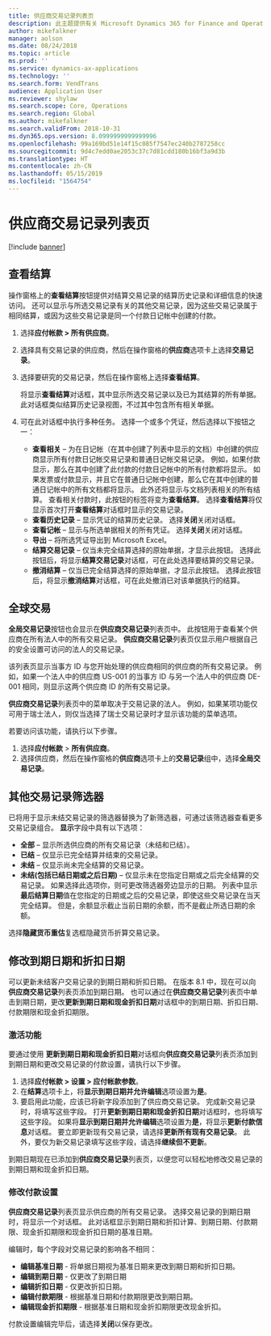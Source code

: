 ```yaml
---
title: 供应商交易记录列表页
description: 此主题提供有关 Microsoft Dynamics 365 for Finance and Operations 的“供应商交易记录列表”页的信息。
author: mikefalkner
manager: aolson
ms.date: 08/24/2018
ms.topic: article
ms.prod: ''
ms.service: dynamics-ax-applications
ms.technology: ''
ms.search.form: VendTrans
audience: Application User
ms.reviewer: shylaw
ms.search.scope: Core, Operations
ms.search.region: Global
ms.author: mikefalkner
ms.search.validFrom: 2018-10-31
ms.dyn365.ops.version: 8.0999999999999996
ms.openlocfilehash: 99a169bd51e14f15c085f7547ec240b2787258cc
ms.sourcegitcommit: 9d4c7edd0ae2053c37c7d81cdd180b16bf3a9d3b
ms.translationtype: HT
ms.contentlocale: zh-CN
ms.lasthandoff: 05/15/2019
ms.locfileid: "1564754"
---
```

# <a name="vendor-transactions-list-page"></a>供应商交易记录列表页

[!include [banner](../includes/banner.md)]

## <a name="view-settlements"></a>查看结算

操作窗格上的**查看结算**按钮提供对结算交易记录的结算历史记录和详细信息的快速访问。 还可以显示与所选交易记录有关的其他交易记录，因为这些交易记录属于相同结算，或因为这些交易记录是同一个付款日记帐中创建的付款。

1. 选择**应付帐款 \> 所有供应商**。
2. 选择具有交易记录的供应商，然后在操作窗格的**供应商**选项卡上选择**交易记录**。
3. 选择要研究的交易记录，然后在操作窗格上选择**查看结算**。

    将显示**查看结算**对话框，其中显示所选交易记录以及已为其结算的所有单据。 此对话框类似结算历史记录视图，不过其中包含所有相关单据。

4. 可在此对话框中执行多种任务。 选择一个或多个凭证，然后选择以下按钮之一：

    - **查看相关** – 为在日记帐（在其中创建了列表中显示的文档）中创建的供应商显示所有付款日记帐交易记录和普通日记帐交易记录。 例如，如果付款显示，那么在其中创建了此付款的付款日记帐中的所有付款都将显示。 如果发票或付款显示，并且它在普通日记帐中创建，那么它在其中创建的普通日记帐中的所有文档都将显示。 此外还将显示与文档列表相关的所有结算。 查看相关付款时，此按钮的标签将变为**查看结算**。 选择**查看结算**将仅显示首次打开**查看结算**对话框时显示的交易记录。
    - **查看历史记录** – 显示凭证的结算历史记录。 选择**关闭**关闭对话框。
    - **查看记帐** – 显示与所选单据相关的所有凭证。 选择**关闭**关闭对话框。
    - **导出** – 将所选凭证导出到 Microsoft Excel。
    - **结算交易记录** – 仅当未完全结算选择的原始单据，才显示此按钮。 选择此按钮后，将显示**结算交易记录**对话框，可在此处选择要结算的交易记录。
    - **撤消结算** – 仅当已完全结算选择的原始单据，才显示此按钮。 选择此按钮后，将显示**撤消结算**对话框，可在此处撤消已对该单据执行的结算。

## <a name="global-transactions"></a>全球交易

**全局交易记录**按钮也会显示在**供应商交易记录**列表页中。 此按钮用于查看某个供应商在所有法人中的所有交易记录。 **供应商交易记录**列表页仅显示用户根据自己的安全设置可访问的法人的交易记录。

该列表页显示当事方 ID 与您开始处理的供应商相同的供应商的所有交易记录。 例如，如果一个法人中的供应商 US-001 的当事方 ID 与另一个法人中的供应商 DE-001 相同，则显示这两个供应商 ID 的所有交易记录。

**供应商交易记录**列表页中的菜单取决于交易记录的法人。 例如，如果某项功能仅可用于瑞士法人，则仅当选择了瑞士交易记录时才显示该功能的菜单选项。

若要访问该功能，请执行以下步骤。

1. 选择**应付帐款** \> **所有供应商**。
2. 选择供应商，然后在操作窗格的**供应商**选项卡上的**交易记录**组中，选择**全局交易记录**。

## <a name="more-transaction-filters"></a>其他交易记录筛选器

已将用于显示未结交易记录的筛选器替换为了新筛选器，可通过该筛选器查看更多交易记录组合。 **显示**字段中具有以下选项：

- **全部** – 显示所选供应商的所有交易记录（未结和已结）。
- **已结** – 仅显示已完全结算并结束的交易记录。
- **未结** – 仅显示尚未完全结算的交易记录。
- **未结(包括已结日期或之后日期)** – 仅显示未在您指定日期或之后完全结算的交易记录。 如果选择此选项你，则可更改筛选器旁边显示的日期。 列表中显示**最后结算日期**值在您指定的日期或之后的交易记录，即使这些交易记录在当天完全结算。 但是，余额显示截止当前日期的余额，而不是截止所选日期的余额。

选择**隐藏货币重估**复选框隐藏货币折算交易记录。

## <a name="modify-due-dates-and-discount-dates"></a>修改到期日期和折扣日期

可以更新未结客户交易记录的到期日期和折扣日期。 在版本 8.1 中，现在可以向**供应商交易记录**列表页添加到期日期。 也可以通过在**供应商交易记录**列表页中单击到期日期，更改**更新到期日期和现金折扣日期**对话框中的到期日期、折扣日期、付款期限和现金折扣期限。

### <a name="activate-the-feature"></a>激活功能

要通过使用 **更新到期日期和现金折扣日期**对话框向**供应商交易记录**列表页添加到到期日期和更改交易记录的付款设置，请执行以下步骤。

1. 选择**应付帐款 \> 设置 \> 应付帐款参数**。
2. 在**结算**选项卡上，将**显示到期日期并允许编辑**选项设置为**是**。
3. 要启用此功能，应该已将新字段添加到了供应商交易记录。 完成新交易记录时，将填写这些字段。 打开**更新到期日期和现金折扣日期**对话框时，也将填写这些字段。 如果将**显示到期日期并允许编辑**选项设置为**是**，将显示**更新付款信息**对话框。  要立即更新现有交易记录，请选择**更新所有现有交易记录**。 此外，要仅为新交易记录填写这些字段，请选择**继续但不更新**。

到期日期现在已添加到**供应商交易记录**列表页，以便您可以轻松地修改交易记录的到期日期和现金折扣日期。

### <a name="modify-the-payment-settings"></a>修改付款设置

**供应商交易记录**列表页显示供应商的所有交易记录。 选择交易记录的到期日期时，将显示一个对话框。 此对话框显示到期日期和折扣计算、到期日期、付款期限、现金折扣期限和现金折扣日期的基准日期。

编辑时，每个字段对交易记录的影响各不相同：

- **编辑基准日期** - 将单据日期视为基准日期来更改到期日期和折扣日期。
- **编辑到期日期** - 仅更改了到期日期
- **编辑折扣日期** - 仅更改折扣日期。
- **编辑付款期限** - 根据基准日期和付款期限更改到期日期。
- **编辑现金折扣期限** - 根据基准日期和现金折扣期限更改现金折扣。

付款设置编辑完毕后，请选择**关闭**以保存更改。
